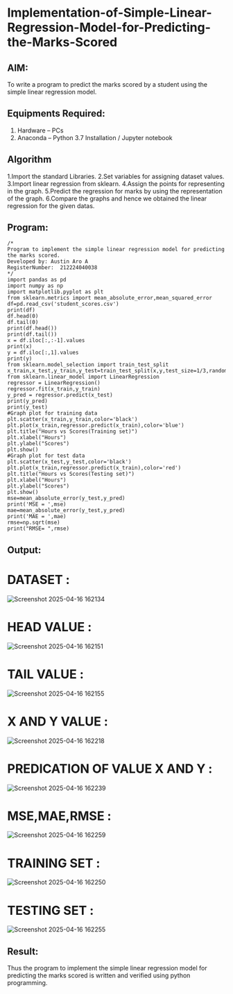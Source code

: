 # Implementation-of-Simple-Linear-Regression-Model-for-Predicting-the-Marks-Scored

## AIM:
To write a program to predict the marks scored by a student using the simple linear regression model.

## Equipments Required:
1. Hardware – PCs
2. Anaconda – Python 3.7 Installation / Jupyter notebook

## Algorithm
1.Import the standard Libraries. 
2.Set variables for assigning dataset values. 
3.Import linear regression from sklearn. 
4.Assign the points for representing in the graph. 
5.Predict the regression for marks by using the representation of the graph. 
6.Compare the graphs and hence we obtained the linear regression for the given datas.

## Program:
```
/*
Program to implement the simple linear regression model for predicting the marks scored.
Developed by: Austin Aro A
RegisterNumber:  212224040038
*/
import pandas as pd
import numpy as np
import matplotlib.pyplot as plt
from sklearn.metrics import mean_absolute_error,mean_squared_error
df=pd.read_csv('student_scores.csv')
print(df)
df.head(0)
df.tail(0)
print(df.head())
print(df.tail())
x = df.iloc[:,:-1].values
print(x)
y = df.iloc[:,1].values
print(y)
from sklearn.model_selection import train_test_split
x_train,x_test,y_train,y_test=train_test_split(x,y,test_size=1/3,random_state=0)
from sklearn.linear_model import LinearRegression
regressor = LinearRegression()
regressor.fit(x_train,y_train)
y_pred = regressor.predict(x_test)
print(y_pred)
print(y_test)
#Graph plot for training data
plt.scatter(x_train,y_train,color='black')
plt.plot(x_train,regressor.predict(x_train),color='blue')
plt.title("Hours vs Scores(Training set)")
plt.xlabel("Hours")
plt.ylabel("Scores")
plt.show()
#Graph plot for test data
plt.scatter(x_test,y_test,color='black')
plt.plot(x_train,regressor.predict(x_train),color='red')
plt.title("Hours vs Scores(Testing set)")
plt.xlabel("Hours")
plt.ylabel("Scores")
plt.show()
mse=mean_absolute_error(y_test,y_pred)
print('MSE = ',mse)
mae=mean_absolute_error(y_test,y_pred)
print('MAE = ',mae)
rmse=np.sqrt(mse)
print("RMSE= ",rmse)
```

## Output:
# DATASET :

![Screenshot 2025-04-16 162134](https://github.com/user-attachments/assets/689bf889-c90f-43f6-88a2-6d4fe8e2fc8e)

# HEAD VALUE :

![Screenshot 2025-04-16 162151](https://github.com/user-attachments/assets/ca4c7682-fe84-4a5e-9d34-6bcaaae7cd01)

# TAIL VALUE :

![Screenshot 2025-04-16 162155](https://github.com/user-attachments/assets/693576e8-b289-4cbc-9fc4-777739a950a1)

# X AND Y VALUE :

![Screenshot 2025-04-16 162218](https://github.com/user-attachments/assets/45f232ae-d974-4595-9018-4a1a806a746c)

# PREDICATION OF VALUE X AND Y :

![Screenshot 2025-04-16 162239](https://github.com/user-attachments/assets/55f92b8d-2a19-4a32-80d3-3ac24a6e5055)

# MSE,MAE,RMSE :

![Screenshot 2025-04-16 162259](https://github.com/user-attachments/assets/768b329b-da12-4b5f-ab3a-8c78ec280199)

# TRAINING SET :

![Screenshot 2025-04-16 162250](https://github.com/user-attachments/assets/fb64f886-970c-49df-bd75-edd671b1d980)

# TESTING SET :

![Screenshot 2025-04-16 162255](https://github.com/user-attachments/assets/5c68a56b-9191-486e-bb70-d3e8fe0437ae)

## Result:
Thus the program to implement the simple linear regression model for predicting the marks scored is written and verified using python programming.

